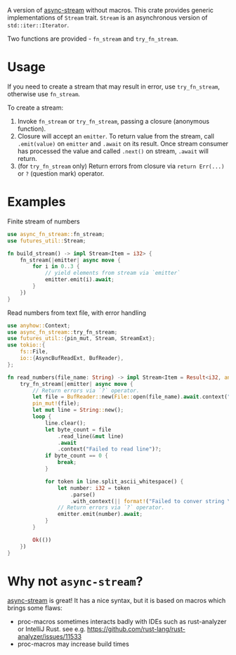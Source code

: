 A version of [async-stream](https://github.com/tokio-rs/async-stream) without macros.
This crate provides generic implementations of `Stream` trait.
`Stream` is an asynchronous version of `std::iter::Iterator`.

Two functions are provided - `fn_stream` and `try_fn_stream`.

# Usage

If you need to create a stream that may result in error, use `try_fn_stream`, otherwise use `fn_stream`.

To create a stream:

1.  Invoke `fn_stream` or `try_fn_stream`, passing a closure (anonymous function).
2.  Closure will accept an `emitter`.
    To return value from the stream, call `.emit(value)` on `emitter` and `.await` on its result.
    Once stream consumer has processed the value and called `.next()` on stream, `.await` will return.
3.  (for `try_fn_stream` only) Return errors from closure via `return Err(...)` or `?` (question mark) operator.

# Examples

Finite stream of numbers

```rust
use async_fn_stream::fn_stream;
use futures_util::Stream;

fn build_stream() -> impl Stream<Item = i32> {
    fn_stream(|emitter| async move {
        for i in 0..3 {
            // yield elements from stream via `emitter`
            emitter.emit(i).await;
        }
    })
}
```

Read numbers from text file, with error handling

```rust
use anyhow::Context;
use async_fn_stream::try_fn_stream;
use futures_util::{pin_mut, Stream, StreamExt};
use tokio::{
    fs::File,
    io::{AsyncBufReadExt, BufReader},
};

fn read_numbers(file_name: String) -> impl Stream<Item = Result<i32, anyhow::Error>> {
    try_fn_stream(|emitter| async move {
        // Return errors via `?` operator.
        let file = BufReader::new(File::open(file_name).await.context("Failed to open file")?);
        pin_mut!(file);
        let mut line = String::new();
        loop {
            line.clear();
            let byte_count = file
                .read_line(&mut line)
                .await
                .context("Failed to read line")?;
            if byte_count == 0 {
                break;
            }

            for token in line.split_ascii_whitespace() {
                let number: i32 = token
                    .parse()
                    .with_context(|| format!("Failed to conver string \"{token}\" to number"))?;
                // Return errors via `?` operator.
                emitter.emit(number).await;
            }
        }

        Ok(())
    })
}
```

# Why not `async-stream`?

[async-stream](https://github.com/tokio-rs/async-stream) is great!
It has a nice syntax, but it is based on macros which brings some flaws:
* proc-macros sometimes interacts badly with IDEs such as rust-analyzer or IntelliJ Rust.
  see e.g. <https://github.com/rust-lang/rust-analyzer/issues/11533>
* proc-macros may increase build times
